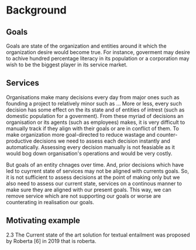 # Background

## Goals
Goals are state of the organization and entities around it which the organization desire would become true. For instance, goverment may desire to achive hundred percentage literacy in its population or a corporation may wish to be the biggest player in its service market.

## Services
Organisations make many decisions every day from major ones such as founding a project to relatively minor such as ... More or less, every such decision has some effect on the its state and of entities of intrest (such as domestic population for a goverment). From these myriad of decisions an organisation or its agents (such as employees) makes, it is very difficult to manually track if they align with their goals or are in conflict of them. To make organization more goal-directed to reduce wastage and counter-productive decisions we need to assess each decision instantly and automatically. Assessing every decision manually is not feasiable as it would bog down organisation's operations and would be very costly. 

But goals of an entity chnages over time. And, prior decisions which have led to cuyrrent state of services may not be aligned with currents goals. So, it is not sufficient to assess decisions at the point of making only but we also need to assess our current state, services on a continous manner to make sure they are aligned with our present goals. This way, we can remove service which are not supporting our goals or worse are counterating in realisation our goals.

## Motivating example

2.3 The Current state of the art solution for textual entailment was proposed by Roberta [6] in 2019 that is roberta. 
